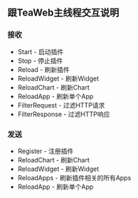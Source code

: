 ## 跟TeaWeb主线程交互说明

### 接收
* Start - 启动插件
* Stop - 停止插件
* Reload - 刷新插件
* ReloadWidget - 刷新Widget
* ReloadChart - 刷新Chart
* ReloadApp - 刷新单个App
* FilterRequest - 过滤HTTP请求
* FilterResponse - 过滤HTTP响应 

### 发送
* Register - 注册插件
* ReloadChart - 刷新Chart
* ReloadWidget - 刷新Widget
* ReloadApps - 刷新插件相关的所有Apps
* ReloadApp - 刷新单个App
